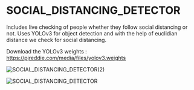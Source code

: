 # SOCIAL_DISTANCING_DETECTOR
Includes live checking of people whether they follow social distancing or not. Uses YOLOv3 for object detection and with the help of euclidian distance we check for social distancing.

Download the YOLOv3 weights : https://pjreddie.com/media/files/yolov3.weights

![SOCIAL_DISTANCING_DETECTOR(2)](https://user-images.githubusercontent.com/59553356/123096610-e89ae380-d44c-11eb-9301-47c7623ccaae.jpg)


![SOCIAL_DISTANCING_DETECTOR](https://user-images.githubusercontent.com/59553356/123096442-bab59f00-d44c-11eb-9af0-53f01705a352.jpg)




